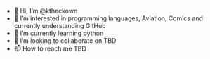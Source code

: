 - 👋 Hi, I’m @ktheckown
- 👀 I’m interested in programming languages, Aviation, Comics and currently understanding GitHub 
- 🌱 I’m currently learning python
- 💞️ I’m looking to collaborate on TBD
- 📫 How to reach me TBD

<!---
ktheckown/ktheckown is a ✨ special ✨ repository because its `README.md` (this file) appears on your GitHub profile.
You can click the Preview link to take a look at your changes.
--->

